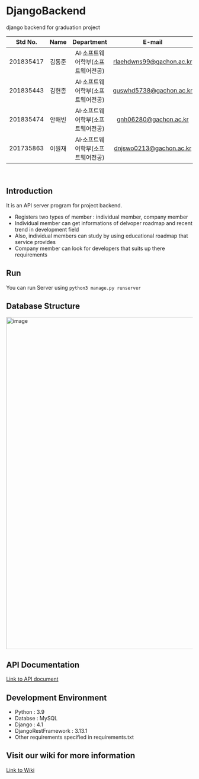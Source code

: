 # DjangoBackend
django backend for graduation project

| Std No. | Name | Department | E-mail | Github |
|:-------:|:----:|:-------:|:-------:|:-------:|
|201835417|김동준|AI·소프트웨어학부(소프트웨어전공)|rlaehdwns99@gachon.ac.kr|[Kim-Dong-Jun99](https://github.com/Kim-Dong-Jun99)|
|201835443|김현종|AI·소프트웨어학부(소프트웨어전공)|guswhd5738@gachon.ac.kr|[DecisionDisorder](https://github.com/DecisionDisorder)|
|201835474|안해빈|AI·소프트웨어학부(소프트웨어전공)|gnh06280@gachon.ac.kr|[HaebinAHN](https://github.com/HaebinAHN)|
|201735863|이원재|AI·소프트웨어학부(소프트웨어전공)|dnjswo0213@gachon.ac.kr|[Wonjae98](https://github.com/Wonjae98)|
<br/>

## Introduction
It is an API server program for project backend.
- Registers two types of member : individual member, company member
- Individual member can get informations of delvoper roadmap and recent trend in development field
- Also, individual members can study by using educational roadmap that service provides
- Company member can look for developers that suits up there requirements

## Run
You can run Server using `python3 manage.py runserver`

## Database Structure
<img width="897" alt="image" src="https://github.com/GachonUniv-GraduationProject/django-backend/assets/95599193/81539d20-2aa9-4a5f-b445-fe6e903a64b9">


## API Documentation

[Link to API document](https://documenter.getpostman.com/view/21816249/2s93m1b5QU)

## Development Environment
- Python : 3.9
- Databse : MySQL
- Django : 4.1
- DjangoRestFramework : 3.13.1
- Other requirements specified in requirements.txt

## Visit our wiki for more information
[Link to Wiki](https://github.com/GachonUniv-GraduationProject/django-backend/wiki)

